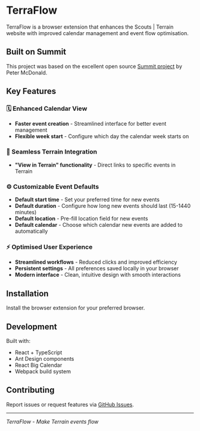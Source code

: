 # TerraFlow
TerraFlow is a browser extension that enhances the Scouts | Terrain website with improved calendar management and event flow optimisation.

## Built on Summit
This project was based on the excellent open source [Summit project](https://github.com/pete-mc/Summit) by Peter McDonald.

## Key Features

### 🗓️ Enhanced Calendar View
- **Faster event creation** - Streamlined interface for better event management
- **Flexible week start** - Configure which day the calendar week starts on

### 🔗 Seamless Terrain Integration  
- **"View in Terrain" functionality** - Direct links to specific events in Terrain

### ⚙️ Customizable Event Defaults
- **Default start time** - Set your preferred time for new events
- **Default duration** - Configure how long new events should last (15-1440 minutes)
- **Default location** - Pre-fill location field for new events
- **Default calendar** - Choose which calendar new events are added to automatically

### ⚡ Optimised User Experience
- **Streamlined workflows** - Reduced clicks and improved efficiency
- **Persistent settings** - All preferences saved locally in your browser
- **Modern interface** - Clean, intuitive design with smooth interactions

## Installation
Install the browser extension for your preferred browser.

## Development
Built with:
- React + TypeScript
- Ant Design components  
- React Big Calendar
- Webpack build system

## Contributing
Report issues or request features via [GitHub Issues](https://github.com/parkmatt/TerraFlow/).

---

*TerraFlow - Make Terrain events flow*
